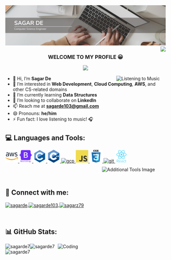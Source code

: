 <img src="https://github.com/sagarde7/sagarde7/blob/main/Github%20Banner.png">
<img align="right" src="https://visitcount.itsvg.in/api?id=SagarDe7&icon=5&color=1" />
<br>

<h3 align="center">WELCOME TO MY PROFILE 😀</h3>

<p align="center">
  <img src="https://readme-typing-svg.demolab.com/?lines=Hi+There+👋;My+Name+Is+Sagar+De+👨‍💻;Do+Check+Out+My+Projects+🚀&font=Righteous&size=35&center=true&vCenter=true&width=580&height=70&duration=3000&pause=500" >
</p>

<img align="right" alt="Listening to Music" width="155" src="https://media.tenor.com/ii_OGSfl2R0AAAAi/narseh-narseh-streaming.gif">

- 👋 Hi, I’m **Sagar De**
- 👀 I’m interested in **Web Development**, **Cloud Computing**, **AWS**, and other CS-related domains
- 🌱 I’m currently learning **Data Structures**
- 💞️ I’m looking to collaborate on **LinkedIn**
- 📫 Reach me at **sagarde103@gmail.com**
- 😄 Pronouns: **he/him**
- ⚡ Fun fact: I love listening to music! 🎧

## 💻 Languages and Tools:
<p align="left">
  <a href="https://aws.amazon.com" target="_blank" rel="noreferrer">
    <img src="https://raw.githubusercontent.com/devicons/devicon/master/icons/amazonwebservices/amazonwebservices-original-wordmark.svg" alt="aws" width="40" height="40"/>
  </a>
  <a href="https://getbootstrap.com" target="_blank" rel="noreferrer">
    <img src="https://raw.githubusercontent.com/devicons/devicon/master/icons/bootstrap/bootstrap-plain-wordmark.svg" alt="bootstrap" width="40" height="40"/>
  </a>
  <a href="https://www.cprogramming.com/" target="_blank" rel="noreferrer">
    <img src="https://raw.githubusercontent.com/devicons/devicon/master/icons/c/c-original.svg" alt="c" width="40" height="40"/>
  </a>
  <a href="https://www.w3schools.com/cpp/" target="_blank" rel="noreferrer">
    <img src="https://raw.githubusercontent.com/devicons/devicon/master/icons/cplusplus/cplusplus-original.svg" alt="cplusplus" width="40" height="40"/>
  </a>
  <a href="https://cloud.google.com" target="_blank" rel="noreferrer">
    <img src="https://www.vectorlogo.zone/logos/google_cloud/google_cloud-icon.svg" alt="gcp" width="40" height="40"/>
  </a>
  <a href="https://developer.mozilla.org/en-US/docs/Web/JavaScript" target="_blank" rel="noreferrer">
    <img src="https://raw.githubusercontent.com/devicons/devicon/master/icons/javascript/javascript-original.svg" alt="javascript" width="40" height="40"/>
  </a>
  <a href="https://www.w3schools.com/css/" target="_blank" rel="noreferrer"> 
    <img src="https://raw.githubusercontent.com/devicons/devicon/master/icons/css3/css3-original-wordmark.svg" alt="css3" width="40" height="40"/> 
  </a> 
  <a href="https://git-scm.com/" target="_blank" rel="noreferrer"> 
    <img src="https://www.vectorlogo.zone/logos/git-scm/git-scm-icon.svg" alt="git" width="40" height="40"/> 
  </a> 
  <a href="https://reactjs.org/" target="_blank" rel="noreferrer"> 
    <img src="https://raw.githubusercontent.com/devicons/devicon/master/icons/react/react-original-wordmark.svg" alt="react" width="40" height="40"/> 
  </a> 
  <img src="https://camo.githubusercontent.com/5119ee303e5e49cdf23def653b737bede0da49a859a34714d62d9ab518afbbb2/68747470733a2f2f63646e2e6472696262626c652e636f6d2f75736572732f313136323037372f73637265656e73686f74732f333834383931342f70726f6772616d6d65722e676966" width="200" height="150" alt="Additional Tools Image" style="margin: 10px 0;" align="right"/>
</p>

<br><br>


## 🔗 Connect with me:
<p align="left">
  <a href="https://linkedin.com/in/sagarde" target="blank">
    <img align="center" src="https://raw.githubusercontent.com/rahuldkjain/github-profile-readme-generator/master/src/images/icons/Social/linked-in-alt.svg" alt="sagarde" height="30" width="40" />
  </a>
  <a href="https://www.hackerrank.com/sagarde103" target="blank">
    <img align="center" src="https://raw.githubusercontent.com/rahuldkjain/github-profile-readme-generator/master/src/images/icons/Social/hackerrank.svg" alt="sagarde103" height="30" width="40" />
  </a>
  <a href="https://auth.geeksforgeeks.org/user/sagarz79" target="blank">
    <img align="center" src="https://raw.githubusercontent.com/rahuldkjain/github-profile-readme-generator/master/src/images/icons/Social/geeks-for-geeks.svg" alt="sagarz79" height="30" width="40" />
  </a>
</p>

<br>

## 📊 GitHub Stats:
<img align="right" alt="Coding" width="339" src="https://steamuserimages-a.akamaihd.net/ugc/1661224712069230981/BFD6A13BBBF6F1A2A7FA6A6DA961E0700E98660A/?imw=1024&imh=576&ima=fit&impolicy=Letterbox&imcolor=%23000000&letterbox=true">

<img align="left" src="https://github-readme-stats.vercel.app/api?username=sagarde7&theme=blue-green&show_icons=true&locale=en" alt="sagarde7" />
<img align="left" src="https://github-readme-streak-stats.herokuapp.com/?user=sagarde7&theme=blue-green" alt="sagarde7" />
<img align="left" src="https://github-readme-stats.vercel.app/api/top-langs?username=sagarde7&theme=blue-green&show_icons=true&locale=en&layout=compact" alt="sagarde7" />
</p>
